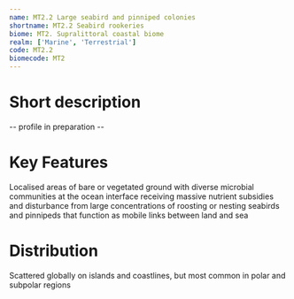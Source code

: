 ```yaml
---
name: MT2.2 Large seabird and pinniped colonies
shortname: MT2.2 Seabird rookeries
biome: MT2. Supralittoral coastal biome
realm: ['Marine', 'Terrestrial']
code: MT2.2
biomecode: MT2
---
```

# Short description

-- profile in preparation --

# Key Features

Localised areas of bare or vegetated ground with diverse microbial communities at the ocean interface receiving massive nutrient subsidies and disturbance from large concentrations of roosting or nesting seabirds and pinnipeds that function as mobile links between land and sea

# Distribution

Scattered globally on islands and coastlines, but most common in polar and subpolar regions
